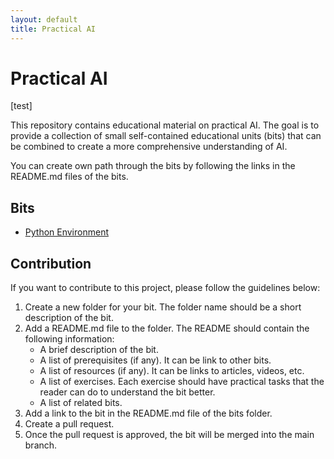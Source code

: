 ```yaml
---
layout: default
title: Practical AI
---
```


# Practical AI

[test]

This repository contains educational material on practical AI. The goal is to provide a collection of small self-contained educational units (bits) that can be combined to create a more comprehensive understanding of AI.

You can create own path through the bits by following the links in the README.md files of the bits.

## Bits

- [Python Environment](./bits/eng-1-python-env/README.md)

## Contribution 

If you want to contribute to this project, please follow the guidelines below:

1. Create a new folder for your bit. The folder name should be a short description of the bit.
2. Add a README.md file to the folder. The README should contain the following information:
    - A brief description of the bit.
    - A list of prerequisites (if any). It can be link to other bits.
    - A list of resources (if any). It can be links to articles, videos, etc.
    - A list of exercises. Each exercise should have practical tasks that the reader can do to understand the bit better.
    - A list of related bits.
3. Add a link to the bit in the README.md file of the bits folder.
4. Create a pull request.
5. Once the pull request is approved, the bit will be merged into the main branch.
